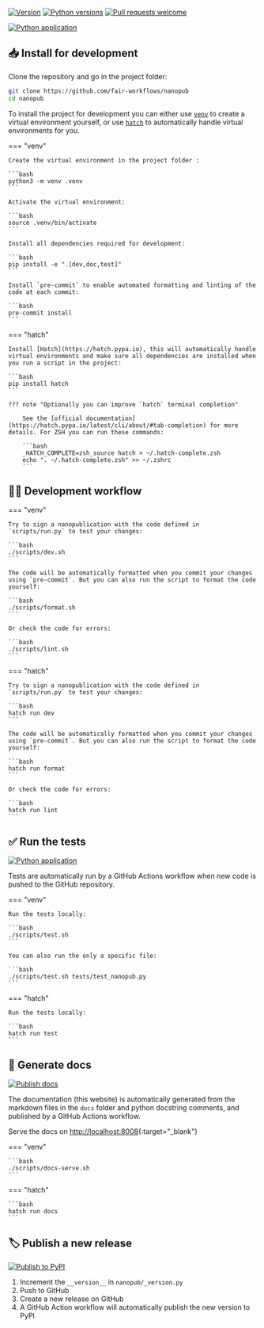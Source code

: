 [![Version](https://img.shields.io/pypi/v/nanopub)](https://pypi.org/project/nanopub) [![Python versions](https://img.shields.io/pypi/pyversions/nanopub)](https://pypi.org/project/nanopub) [![Pull requests welcome](https://img.shields.io/badge/pull%20requests-welcome-brightgreen)](https://github.com/fair-workflows/nanopub/fork)

[![Python application](https://github.com/fair-workflows/nanopub/actions/workflows/build.yml/badge.svg)](https://github.com/fair-workflows/nanopub/actions/workflows/build.yml)


## 📥 Install for development

Clone the repository and go in the project folder:

```bash
git clone https://github.com/fair-workflows/nanopub
cd nanopub
```

To install the project for development you can either use [`venv`](https://docs.python.org/3/library/venv.html) to create a virtual environment yourself, or use [`hatch`](https://hatch.pypa.io) to automatically handle virtual environments for you.

=== "venv"

    Create the virtual environment in the project folder :
    
    ```bash
    python3 -m venv .venv
    ```
    
    Activate the virtual environment:
    
    ```bash
    source .venv/bin/activate
    ```
    
    Install all dependencies required for development:
    
    ```bash
    pip install -e ".[dev,doc,test]"
    ```
    
    Install `pre-commit` to enable automated formatting and linting of the code at each commit:
    
    ```bash
    pre-commit install
    ```

=== "hatch"

    Install [Hatch](https://hatch.pypa.io), this will automatically handle virtual environments and make sure all dependencies are installed when you run a script in the project:
    
    ```bash
    pip install hatch
    ```
    
    ??? note "Optionally you can improve `hatch` terminal completion"
    
        See the [official documentation](https://hatch.pypa.io/latest/cli/about/#tab-completion) for more details. For ZSH you can run these commands:
    
        ```bash
        _HATCH_COMPLETE=zsh_source hatch > ~/.hatch-complete.zsh
        echo ". ~/.hatch-complete.zsh" >> ~/.zshrc
        ```


## 🧑‍💻 Development workflow

=== "venv"

    Try to sign a nanopublication with the code defined in `scripts/run.py` to test your changes:
    
    ```bash
    ./scripts/dev.sh
    ```
    
    The code will be automatically formatted when you commit your changes using `pre-commit`. But you can also run the script to format the code yourself:
    
    ```bash
    ./scripts/format.sh
    ```
    
    Or check the code for errors:
    
    ```bash
    ./scripts/lint.sh
    ```

=== "hatch"

    Try to sign a nanopublication with the code defined in `scripts/run.py` to test your changes:
    
    ```bash
    hatch run dev
    ```
    
    The code will be automatically formatted when you commit your changes using `pre-commit`. But you can also run the script to format the code yourself:
    
    ```bash
    hatch run format
    ```
    
    Or check the code for errors:
    
    ```bash
    hatch run lint
    ```


## ✅ Run the tests

[![Python application](https://github.com/fair-workflows/nanopub/actions/workflows/build.yml/badge.svg)](https://github.com/fair-workflows/nanopub/actions/workflows/build.yml)

Tests are automatically run by a GitHub Actions workflow when new code is pushed to the GitHub repository.

=== "venv"

	Run the tests locally:
	
	```bash
	./scripts/test.sh
	```
	
	You can also run the only a specific file:
	
	```bash
	./scripts/test.sh tests/test_nanopub.py
	```

=== "hatch"

	Run the tests locally:
	
	```bash
	hatch run test
	```


## 📖 Generate docs

[![Publish docs](https://github.com/fair-workflows/nanopub/actions/workflows/deploy-docs.yml/badge.svg)](https://github.com/fair-workflows/nanopub/actions/workflows/deploy-docs.yml)

The documentation (this website) is automatically generated from the markdown files in the `docs` folder and python docstring comments, and published by a GitHub Actions workflow.

Serve the docs on [http://localhost:8008](http://localhost:8008){:target="_blank"}

=== "venv"

    ```bash
    ./scripts/docs-serve.sh
    ```

=== "hatch"

    ```bash
    hatch run docs
    ```


## 🏷️ Publish a new release

[![Publish to PyPI](https://github.com/fair-workflows/nanopub/actions/workflows/pypi.yml/badge.svg)](https://github.com/fair-workflows/nanopub/actions/workflows/pypi.yml)

1. Increment the `__version__` in `nanopub/_version.py`
2. Push to GitHub
3. Create a new release on GitHub
4. A GitHub Action workflow will automatically publish the new version to PyPI
